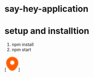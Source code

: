 # say-hey-application

# setup and installtion

1. npm install 
2. npm start


[<img alt="alt_text" width="40px" src="assets/Location.png" />]
